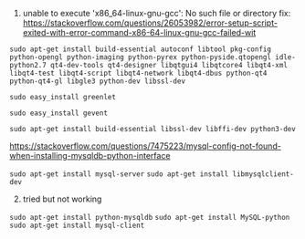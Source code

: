 1. unable to execute 'x86_64-linux-gnu-gcc': No such file or directory
fix: https://stackoverflow.com/questions/26053982/error-setup-script-exited-with-error-command-x86-64-linux-gnu-gcc-failed-wit

```
sudo apt-get install build-essential autoconf libtool pkg-config python-opengl python-imaging python-pyrex python-pyside.qtopengl idle-python2.7 qt4-dev-tools qt4-designer libqtgui4 libqtcore4 libqt4-xml libqt4-test libqt4-script libqt4-network libqt4-dbus python-qt4 python-qt4-gl libgle3 python-dev libssl-dev

sudo easy_install greenlet

sudo easy_install gevent
```

`sudo apt-get install build-essential libssl-dev libffi-dev python3-dev`

https://stackoverflow.com/questions/7475223/mysql-config-not-found-when-installing-mysqldb-python-interface

`sudo apt-get install mysql-server`
`sudo apt-get install libmysqlclient-dev`

2. tried but not working

`sudo apt-get install python-mysqldb`
`sudo apt-get install MySQL-python`
`sudo apt-get install mysql-client`

